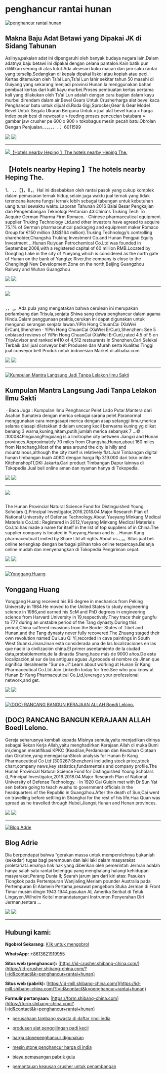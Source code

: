 # penghancur rantai hunan

<a href="https://swt.shibang-china.com/?l=id&img&k=penghancur+rantai+hunan" target="_blank">![penghancur rantai hunan](http://static.shibang-china.com/all-800x300/925.jpg)</a>

## Makna Baju Adat Betawi yang Dipakai JK di Sidang Tahunan
Aslinya,pakaian adat ini dipengaruhi oleh banyak budaya negara lain.Dalam adatnya,baju betawi ini dipakai dengan celana pantalon.Kain batik pun dililitkan serong di atas lutut.Ada aksesori kuku macan dan jam saku rantai yang terselip.Sedangkan di kepala dipakai liskol atau kopiah atau peci.&nbsp;&#0183;&#32;Kertas ditemukan oleh Ts’ai Lun,Ts’ai Lun lahir sekitar tahun 50 masehi di Guiyang yang sekarang menjadi provinsi Hunan.Ia menggunakan bahan pembuat kertas dari kulit kayu murbei.Proses pembuatan kertas pertama kali yang dilakukan oleh Ts’ai Lun adalah dengan cara bagian dalam kayu murbei direndam dalam air.Bevel Gears Untuk Crusherharga alat bevel kaca Penghancur batu untuk dijual di.Roda Gigi,Sprocker,Gear &amp; Gear Model Bevel Untuk Segala Ukuran Berguna Untuk.&#187; jual alat bevel kaca &#187; harga index pasir besi di newcastle &#187; feeding proses pencucian batubara &#187; gambar jaw crusher pe 600 x 900 &#187; tokobagus mesin pecah batu.Obrolan Dengan Penjualan、、、。、、.： 6011599


<a href="https://whatsapp.shibangsoft.com/WhatsApp.php" target="_blank" title="WhatsApp">![](http://static.shibang-china.com/icon/whatsapp.png)</a> <a href="https://swt.shibang-china.com/?l=id&icon&k=penghancur+rantai+hunan" target="_blank">![](http://static.shibang-china.com/icon/chat-id.png)</a>

---

<a href="https://swt.shibang-china.com/?l=id&img&k=penghancur+rantai+hunan" target="_blank">![【Hotels nearby Heping 】The hotels nearby Heping The.](http://static.shibang-china.com/all-800x300/1223.jpg)</a>

## 【Hotels nearby Heping 】The hotels nearby Heping The.
1、 、、【】，8，。Hal ini disebabkan oleh rantai pasok yang cukup komplek dalam pemasaran ternak hidup,selain juga waktu jual ternak yang tidak terencana karena fungsi ternak lebih sebagai tabungan untuk kebutuhan uang tunai sewaktu waktu.Laporan Tahunan 2016 Balai Besar Pengkajian dan Pengembangan Teknologi Pertanian 43.China's Truking Tech To Acquire German Pharma Firm Romaco.&nbsp;&#0183;&#32;Chinese pharmaceutical equipment supplier Truking Technology Ltd.and other investors have agreed to acquire 75.1% of German pharmaceutical packaging and equipment maker Romaco Group for €150 million (US$164 million).Truking Technology’s controlling shareholder,Changsha Truking Investment Co.and Hunan Pengpai Equity Investment …Hunan Ruiyuan Petrochemical Co.Ltd was founded in September,2008,with a registered capital of 60 million RMB.Located by Dongting Lake in the city of Yueyang,which is considered as the north gate of Hunan on the bank of Yangtze River,the company is close to the Chenglingji New Development Zone on the north,Beijing Guangzhou Railway and Wuhan Guangzhou


<a href="https://whatsapp.shibangsoft.com/WhatsApp.php" target="_blank" title="WhatsApp">![](http://static.shibang-china.com/icon/whatsapp.png)</a> <a href="https://swt.shibang-china.com/?l=id&icon&k=penghancur+rantai+hunan" target="_blank">![](http://static.shibang-china.com/icon/chat-id.png)</a>

---

<a href="https://swt.shibang-china.com/?l=id&img&k=penghancur+rantai+hunan" target="_blank">![](http://static.shibang-china.com/all-800x300/438.jpg)</a>

## 
，，,,。Ada pula yang mengatakan bahwa cerulean ini merupakan perlambang dan Trisula,senjata Shiwa sang dewa penghancur dalam agama Hindu.Dalam penggunaan praktis,cerukan ini dapat digunakan untuk mengunci serangan senjata lawan.YiPin Hong ChuanCai (XiaWei ErCun),Shenzhen&nbsp;&#0183;&#32;YiPin Hong ChuanCai (XiaWei ErCun),Shenzhen: See 5 unbiased reviews of YiPin Hong ChuanCai (XiaWei ErCun),rated 4.5 of 5 on TripAdvisor and ranked #410 of 4,512 restaurants in Shenzhen.Cari Seleksi Terbaik dari jual conveyor belt Produsen dan Murah serta Kualitas Tinggi jual conveyor belt Produk untuk indonesian Market di alibaba.com


<a href="https://whatsapp.shibangsoft.com/WhatsApp.php" target="_blank" title="WhatsApp">![](http://static.shibang-china.com/icon/whatsapp.png)</a> <a href="https://swt.shibang-china.com/?l=id&icon&k=penghancur+rantai+hunan" target="_blank">![](http://static.shibang-china.com/icon/chat-id.png)</a>

---

<a href="https://swt.shibang-china.com/?l=id&img&k=penghancur+rantai+hunan" target="_blank">![Kumpulan Mantra Langsung Jadi Tanpa Lelakon Ilmu Sakti](http://static.shibang-china.com/all-800x300/75.jpg)</a>

## Kumpulan Mantra Langsung Jadi Tanpa Lelakon Ilmu Sakti
&nbsp;&#0183;&#32;Baca Juga : Kumpulan Ilmu Penghancur Pelet Lado Putar.Mantera dari Asahan Sumatera dengan merica sebagai sarana pelet.Paranormal menggunakan cara mengasapi merica dengan asap setanggi timur,merica selama diasapi diletakkan didalam uncang kecil berwarna kuning yg diikat benang 3 warna,kuning,hitam,putih.jumlah merica sebanyak 7 …&#169; : :100084PingxiangPingxiang is a limitrophe city between Jiangxi and Hunan provinces.Approximately 70 miles from Changsha,Hunan,about 160 miles from Nanchang.Most of the area around the city is hilly and mountainous,although the city itself is relatively flat.Jual Timbangan digital hunan timbangan buah 40KG dengan harga Rp 319.000 dari toko online Kitchenshop11,DKI Jakarta.Cari product Timbangan Dapur lainnya di Tokopedia.Jual beli online aman dan nyaman hanya di Tokopedia.


<a href="https://whatsapp.shibangsoft.com/WhatsApp.php" target="_blank" title="WhatsApp">![](http://static.shibang-china.com/icon/whatsapp.png)</a> <a href="https://swt.shibang-china.com/?l=id&icon&k=penghancur+rantai+hunan" target="_blank">![](http://static.shibang-china.com/icon/chat-id.png)</a>

---

<a href="https://swt.shibang-china.com/?l=id&img&k=penghancur+rantai+hunan" target="_blank">![](http://static.shibang-china.com/all-800x300/185.jpg)</a>

## 
The Hunan Provincial Natural Science Fund for Distinguished Young Scholars (),Principal Investigator,2016.2018.04.Major Research Plan of National University of Defense Technology.About Yueyang Minkang Medical Materials Co.Ltd.: Registered in 2012,Yueyang Minkang Medical Materials Co.Ltd.has made a name for itself in the list of top suppliers of in China.The supplier company is located in Yueyang,Hunan and is …Hunan Kang pharmaceutical Limited by Share Ltd all rights.About us.、，。Situs jual beli online terlengkap dengan berbagai pilihan toko online terpercaya.Belanja online mudah dan menyenangkan di Tokopedia.Pengiriman cepat.


<a href="https://whatsapp.shibangsoft.com/WhatsApp.php" target="_blank" title="WhatsApp">![](http://static.shibang-china.com/icon/whatsapp.png)</a> <a href="https://swt.shibang-china.com/?l=id&icon&k=penghancur+rantai+hunan" target="_blank">![](http://static.shibang-china.com/icon/chat-id.png)</a>

---

<a href="https://swt.shibang-china.com/?l=id&img&k=penghancur+rantai+hunan" target="_blank">![Yonggang Huang](http://static.shibang-china.com/all-800x300/38.jpg)</a>

## Yonggang Huang
Yonggang Huang received his BS degree in mechanics from Peking University in 1984.He moved to the United States to study engineering science in 1986,and earned his ScM and PhD degrees in engineering science from Harvard University in 19,respectively.They trace their gungfu to 777 during an unstable period of the Tang dynasty.During this period,China suffered invasions from the Border States of Tibet and Hunan,and the Tang dynasty never fully recovered.The Zhuang staged their own revolution named Du Lau Qi Yi,recorded in cave paintings in South West Guanxi.JinanJinan est&#225; considerada una de las localizaciones en las que naci&#243; la civilizaci&#243;n china.El primer asentamiento de la ciudad data,probablemente,de la dinast&#237;a Shang,hace m&#225;s de 9000 a&#241;os.De esta localizaci&#243;n,al sur de las antiguas aguas Ji,procede el nombre de Jinan que significa literalmente &quot;Sur de Ji&quot;.Learn about working at Hunan Er Kang Pharmaceutical Co.Ltd.Join LinkedIn today for free.See who you know at Hunan Er Kang Pharmaceutical Co.Ltd,leverage your professional network,and get.


<a href="https://whatsapp.shibangsoft.com/WhatsApp.php" target="_blank" title="WhatsApp">![](http://static.shibang-china.com/icon/whatsapp.png)</a> <a href="https://swt.shibang-china.com/?l=id&icon&k=penghancur+rantai+hunan" target="_blank">![](http://static.shibang-china.com/icon/chat-id.png)</a>

---

<a href="https://swt.shibang-china.com/?l=id&img&k=penghancur+rantai+hunan" target="_blank">![(DOC) RANCANG BANGUN KERAJAAN ALLAH Boedi Lelono.](http://static.shibang-china.com/all-800x300/1021.jpg)</a>

## (DOC) RANCANG BANGUN KERAJAAN ALLAH Boedi Lelono.
Gereja seharusnya kembali kepada Misinya semula,yaitu menjadikan dirinya sebagai Rekan Kerja Allah,yaitu menghadirkan Kerajaan Allah di muka Bumi ini,dengan meratifikasi KPKC (Keadilan,Perdamaian dan Keutuhan Ciptaan dan Oikotree,yang menegaskanStock analysis for Hunan Er Kang Pharmaceutical Co Ltd (300267:Shenzhen) including stock price,stock chart,company news,key statistics,fundamentals and company profile.The Hunan Provincial Natural Science Fund for Distinguished Young Scholars (),Principal Investigator,2016.2018.04.Major Research Plan of National University of Defense Technology.&nbsp;&#0183;&#32;In 1920 Cai Guiqin met with Dr.Sun Yat sen before going to teach wushu to government officials in the headquarters of the Republic in Guangzhou.After the death of Sun,Cai went on travelling before settling in Shanghai for the rest of his life.Hua Quan was spread as he travelled through Hubei,Jiangxi,Hunan and Henan provinces.


<a href="https://whatsapp.shibangsoft.com/WhatsApp.php" target="_blank" title="WhatsApp">![](http://static.shibang-china.com/icon/whatsapp.png)</a> <a href="https://swt.shibang-china.com/?l=id&icon&k=penghancur+rantai+hunan" target="_blank">![](http://static.shibang-china.com/icon/chat-id.png)</a>

---

<a href="https://swt.shibang-china.com/?l=id&img&k=penghancur+rantai+hunan" target="_blank">![Blog Adrie](http://static.shibang-china.com/all-800x300/1517.jpg)</a>

## Blog Adrie
Dia berpendapat bahwa “gerakan massa untuk memperolehnya bukanlah (sekedar) tugas bagi perempuan dan laki laki dalam masyarakat proletariat.Lemahya hak hak yang diberikan oleh pemerintah Jerman adalah hanya salah satu rantai belenggu yang menghalang halangi kehidupan masyarakat.Perang Dunia II; Searah jarum jam dari kiri atas: Pasukan Tiongkok pada Pertempuran Wanjialing,Meriam pounder Australia pada Pertempuran El Alamein Pertama,pesawat pengebom Stuka Jerman di Front Timur musim dingin 1943 1944,pasukan AL Amerika Serikat di Teluk Lingayen,Wilhelm Keitel menandatangani Instrumen Penyerahan Diri Jerman,tentara …

<a href="https://whatsapp.shibangsoft.com/WhatsApp.php" target="_blank" title="WhatsApp">![](http://static.shibang-china.com/icon/whatsapp.png)</a> <a href="https://swt.shibang-china.com/?l=id&icon&k=penghancur+rantai+hunan" target="_blank">![](http://static.shibang-china.com/icon/chat-id.png)</a>

---
## Hubungi kami:

**Ngobrol Sekarang:** [Klik untuk mengobrol](https://swt.shibang-china.com?l=id&contact&k=penghancur+rantai+hunan)

**WhatsApp:**  [+8613621919955](https://whatsapp.shibangsoft.com/WhatsApp.php)

**Situs web (penghancur):** [https://id-crusher.shibang-china.com/](https://id-crusher.shibang-china.com/?l=id&contact&k=penghancur+rantai+hunan)

**Situs web (pabrik):** [https://id-mill.shibang-china.com/](https://id-mill.shibang-china.com/?l=id&contact&k=penghancur+rantai+hunan)

**Formulir pertanyaan:** [https://form.shibang-china.com](https://form.shibang-china.com?l=id&contact&k=penghancur+rantai+hunan)

* [perusahaan tambang swasta di daftar rinci india](../41/perusahaan%20tambang%20swasta%20di%20daftar%20rinci%20india.md)

* [produsen alat penggilingan padi kecil](../44/produsen%20alat%20penggilingan%20padi%20kecil.md)

* [harga stonepenghancur digunakan](../45/harga%20stonepenghancur%20digunakan.md)

* [mesin stone penghancur harga di india](../44/mesin%20stone%20penghancur%20harga%20di%20india.md)

* [biaya pemasangan pabrik gula](../47/biaya%20pemasangan%20pabrik%20gula.md)

* [pemantauan keausan crusher untuk penambangan](../49/pemantauan%20keausan%20crusher%20untuk%20penambangan.md)
